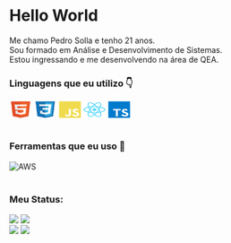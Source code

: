 # Hello World
Me chamo Pedro Solla e tenho 21 anos. <br>
Sou formado em Análise e Desenvolvimento de Sistemas. <br>
Estou ingressando e me desenvolvendo na área de QEA. <br>

### Linguagens que eu utilizo 👇
<div style="display: inline_block">
  <img align="center" alt="HTML" height="30" width="40" src="https://raw.githubusercontent.com/devicons/devicon/master/icons/html5/html5-original.svg">
 <img align="center" alt="CSS" height="30" width="40" src="https://raw.githubusercontent.com/devicons/devicon/master/icons/css3/css3-original.svg">
  <img align="center" alt="Js" height="30" width="40" src="https://raw.githubusercontent.com/devicons/devicon/master/icons/javascript/javascript-plain.svg">
<img align="center" alt="React" height="30" width="40" src="https://raw.githubusercontent.com/devicons/devicon/master/icons/react/react-original.svg">
   <img align="center" alt="Ts" height="30" width="40" src="https://raw.githubusercontent.com/devicons/devicon/master/icons/typescript/typescript-plain.svg"></div><br>

   ### Ferramentas que eu uso 🔧
   <div style="display: inline_block">
    <img align="center" alt="AWS" height="30" width="40" src="https://cdn.jsdelivr.net/gh/devicons/devicon@latest/devicon.min.css"></div><br>
  
  
### Meu Status:
  
<img height="180em" src="https://github-readme-stats.vercel.app/api?username=psolla&show_icons=true&theme=tokyonight&include_all_commits=true&count_private=true">
<img src="https://github-readme-stats.vercel.app/api/top-langs/?username=Psolla&layout=compact&theme=tokyonight">


<div>
  <a href="https://www.instagram.com/_pedrosolla_/" target="_blank"><img src="https://img.shields.io/badge/-Instagram-%23E4405F?style=for-the-badge&logo=instagram&logoColor=white" target="_blank"></a>
  <a href="https://www.linkedin.com/in/pedrohsn/" target="_blank"><img src="https://img.shields.io/badge/-LinkedIn-%230077B5?style=for-the-badge&logo=linkedin&logoColor=white" target="_blank"></a> 
 </div>



